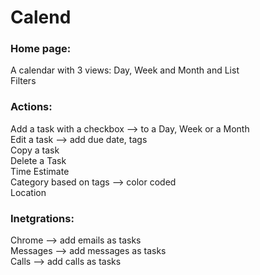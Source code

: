 # Calend

### Home page:

A calendar with 3 views: Day, Week and Month and List \
Filters

### Actions:

Add a task with a checkbox --> to a Day, Week or a Month \
Edit a task --> add due date, tags \
Copy a task \
Delete a Task \
Time Estimate \
Category based on tags --> color coded \
Location 

### Inetgrations:

Chrome --> add emails as tasks \
Messages --> add messages as tasks \
Calls --> add calls as tasks 
